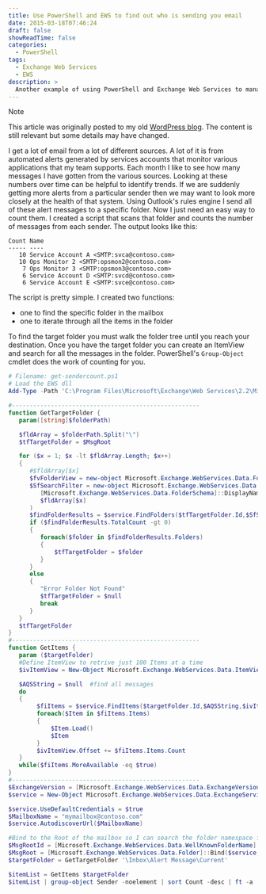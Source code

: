 ```yaml
---
title: Use PowerShell and EWS to find out who is sending you email
date: 2015-03-18T07:46:24
draft: false
showReadTime: false
categories:
  - PowerShell
tags:
  - Exchange Web Services
  - EWS
description: >
  Another example of using PowerShell and Exchange Web Services to manage your email.
---
```

<!-- markdownlint-disable MD041 -->
> [!NOTE]
> This article was originally posted to my old [WordPress blog][wp]. The content is still relevant
> but some details may have changed.

I get a lot of email from a lot of different sources. A lot of it is from automated alerts generated
by services accounts that monitor various applications that my team supports. Each month I like to
see how many messages I have gotten from the various sources. Looking at these numbers over time can
be helpful to identify trends. If we are suddenly getting more alerts from a particular sender then
we may want to look more closely at the health of that system. Using Outlook's rules engine I send
all of these alert messages to a specific folder. Now I just need an easy way to count them. I
created a script that scans that folder and counts the number of messages from each sender. The
output looks like this:

```
Count Name
----- ----
   10 Service Account A <SMTP:svca@contoso.com>
   10 Ops Monitor 2 <SMTP:opsmon2@contoso.com>
    7 Ops Monitor 3 <SMTP:opsmon3@contoso.com>
    6 Service Account D <SMTP:svcd@contoso.com>
    6 Service Account E <SMTP:svce@contoso.com>
```

The script is pretty simple. I created two functions:

- one to find the specific folder in the mailbox
- one to iterate through all the items in the folder

To find the target folder you must walk the folder tree until you reach your destination. Once you
have the target folder you can create an ItemView and search for all the messages in the folder.
PowerShell's `Group-Object` cmdlet does the work of counting for you.

```powershell
# Filename: get-sendercount.ps1
# Load the EWS dll
Add-Type -Path 'C:\Program Files\Microsoft\Exchange\Web Services\2.2\Microsoft.Exchange.WebServices.dll'

#-----------------------------------------------------
function GetTargetFolder {
   param([string]$folderPath)

   $fldArray = $folderPath.Split("\")
   $tfTargetFolder = $MsgRoot

   for ($x = 1; $x -lt $fldArray.Length; $x++)
   {
      #$fldArray[$x]
      $fvFolderView = new-object Microsoft.Exchange.WebServices.Data.FolderView(1)
      $SfSearchFilter = new-object Microsoft.Exchange.WebServices.Data.SearchFilter+IsEqualTo(
         [Microsoft.Exchange.WebServices.Data.FolderSchema]::DisplayName,
         $fldArray[$x]
      )
      $findFolderResults = $service.FindFolders($tfTargetFolder.Id,$SfSearchFilter,$fvFolderView)
      if ($findFolderResults.TotalCount -gt 0)
      {
         foreach($folder in $findFolderResults.Folders)
         {
             $tfTargetFolder = $folder
         }
      }
      else
      {
         "Error Folder Not Found"
         $tfTargetFolder = $null
         break
      }
   }
   $tfTargetFolder
}
#-----------------------------------------------------
function GetItems {
   param ($targetFolder)
   #Define ItemView to retrive just 100 Items at a time
   $ivItemView = New-Object Microsoft.Exchange.WebServices.Data.ItemView(100)

   $AQSString = $null  #find all messages
   do
   {
        $fiItems = $service.FindItems($targetFolder.Id,$AQSString,$ivItemView)
        foreach($Item in $fiItems.Items)
        {
            $Item.Load()
            $Item
        }
        $ivItemView.Offset += $fiItems.Items.Count
   }
   while($fiItems.MoreAvailable -eq $true)
}
#-----------------------------------------------------
$ExchangeVersion = [Microsoft.Exchange.WebServices.Data.ExchangeVersion]::Exchange2010_SP2
$service = New-Object Microsoft.Exchange.WebServices.Data.ExchangeService($ExchangeVersion)

$service.UseDefaultCredentials = $true
$MailboxName = "mymailbox@contoso.com"
$service.AutodiscoverUrl($MailboxName)

#Bind to the Root of the mailbox so I can search the folder namespace for the target
$MsgRootId = [Microsoft.Exchange.WebServices.Data.WellKnownFolderName]::MsgFolderRoot
$MsgRoot = [Microsoft.Exchange.WebServices.Data.Folder]::Bind($service,$MsgRootId)
$targetFolder = GetTargetFolder '\Inbox\Alert Message\Current'

$itemList = GetItems $targetFolder
$itemList | group-object Sender -noelement | sort Count -desc | ft -a
```

<!-- link references -->
[wp]: https://seanonit.wordpress.com/

